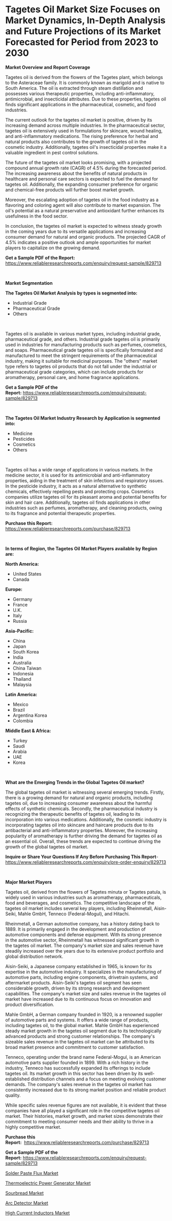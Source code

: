 <p><h1>Tagetes Oil Market Size Focuses on Market Dynamics, In-Depth Analysis and Future Projections of its Market Forecasted for Period from 2023 to 2030</h1></p><p><strong>Market Overview and Report Coverage</strong></p>
<p><p>Tagetes oil is derived from the flowers of the Tagetes plant, which belongs to the Asteraceae family. It is commonly known as marigold and is native to South America. The oil is extracted through steam distillation and possesses various therapeutic properties, including anti-inflammatory, antimicrobial, and insecticidal attributes. Due to these properties, tagetes oil finds significant applications in the pharmaceutical, cosmetic, and food industries.</p><p>The current outlook for the tagetes oil market is positive, driven by its increasing demand across multiple industries. In the pharmaceutical sector, tagetes oil is extensively used in formulations for skincare, wound healing, and anti-inflammatory medications. The rising preference for herbal and natural products also contributes to the growth of tagetes oil in the cosmetic industry. Additionally, tagetes oil's insecticidal properties make it a valuable ingredient in pest control solutions.</p><p>The future of the tagetes oil market looks promising, with a projected compound annual growth rate (CAGR) of 4.5% during the forecasted period. The increasing awareness about the benefits of natural products in healthcare and personal care sectors is expected to fuel the demand for tagetes oil. Additionally, the expanding consumer preference for organic and chemical-free products will further boost market growth.</p><p>Moreover, the escalating adoption of tagetes oil in the food industry as a flavoring and coloring agent will also contribute to market expansion. The oil's potential as a natural preservative and antioxidant further enhances its usefulness in the food sector.</p><p>In conclusion, the tagetes oil market is expected to witness steady growth in the coming years due to its versatile applications and increasing consumer demand for natural and organic products. The projected CAGR of 4.5% indicates a positive outlook and ample opportunities for market players to capitalize on the growing demand.</p></p>
<p><strong>Get a Sample PDF of the Report:</strong> <a href="https://www.reliableresearchreports.com/enquiry/request-sample/829713">https://www.reliableresearchreports.com/enquiry/request-sample/829713</a></p>
<p>&nbsp;</p>
<p><strong>Market Segmentation</strong></p>
<p><strong>The Tagetes Oil Market Analysis by types is segmented into:</strong></p>
<p><ul><li>Industrial Grade</li><li>Pharmaceutical Grade</li><li>Others</li></ul></p>
<p>&nbsp;</p>
<p><p>Tagetes oil is available in various market types, including industrial grade, pharmaceutical grade, and others. Industrial grade tagetes oil is primarily used in industries for manufacturing products such as perfumes, cosmetics, and soaps. Pharmaceutical grade tagetes oil is specifically formulated and manufactured to meet the stringent requirements of the pharmaceutical industry, making it suitable for medicinal purposes. The "others" market type refers to tagetes oil products that do not fall under the industrial or pharmaceutical grade categories, which can include products for aromatherapy, personal care, and home fragrance applications.</p></p>
<p><strong>Get a Sample PDF of the Report:</strong>&nbsp;<a href="https://www.reliableresearchreports.com/enquiry/request-sample/829713">https://www.reliableresearchreports.com/enquiry/request-sample/829713</a></p>
<p>&nbsp;</p>
<p><strong>The Tagetes Oil Market Industry Research by Application is segmented into:</strong></p>
<p><ul><li>Medicine</li><li>Pesticides</li><li>Cosmetics</li><li>Others</li></ul></p>
<p>&nbsp;</p>
<p><p>Tagetes oil has a wide range of applications in various markets. In the medicine sector, it is used for its antimicrobial and anti-inflammatory properties, aiding in the treatment of skin infections and respiratory issues. In the pesticide industry, it acts as a natural alternative to synthetic chemicals, effectively repelling pests and protecting crops. Cosmetics companies utilize tagetes oil for its pleasant aroma and potential benefits for skin and hair care. Additionally, tagetes oil finds applications in other industries such as perfumes, aromatherapy, and cleaning products, owing to its fragrance and potential therapeutic properties.</p></p>
<p><strong>Purchase this Report:</strong>&nbsp; <a href="https://www.reliableresearchreports.com/purchase/829713">https://www.reliableresearchreports.com/purchase/829713</a></p>
<p>&nbsp;</p>
<p><strong>In terms of Region, the Tagetes Oil Market Players available by Region are:</strong></p>
<p>
    <p> <strong> North America: </strong>
        <ul>
            <li>United States</li>
            <li>Canada</li>
        </ul>
        </p> 
    <p> <strong> Europe: </strong>
        <ul>
            <li>Germany</li>
            <li>France</li>
            <li>U.K.</li>
            <li>Italy</li>
            <li>Russia</li>
        </ul>
        </p> 
    <p> <strong> Asia-Pacific: </strong>
        <ul>
            <li>China</li>
            <li>Japan</li>
            <li>South Korea</li>
            <li>India</li>
            <li>Australia</li>
            <li>China Taiwan</li>
            <li>Indonesia</li>
            <li>Thailand</li>
            <li>Malaysia</li>
        </ul>
        </p> 
    <p> <strong> Latin America: </strong>
        <ul>
            <li>Mexico</li>
            <li>Brazil</li>
            <li>Argentina Korea</li>
            <li>Colombia</li>
        </ul>
        </p> 
    <p> <strong> Middle East & Africa: </strong>
        <ul>
            <li>Turkey</li>
            <li>Saudi</li>
            <li>Arabia</li>
            <li>UAE</li>
            <li>Korea</li>
        </ul>
    </p>
    </p>
<p>&nbsp;</p>
<p><strong>What are the Emerging Trends in the Global Tagetes Oil market?</strong></p>
<p><p>The global tagetes oil market is witnessing several emerging trends. Firstly, there is a growing demand for natural and organic products, including tagetes oil, due to increasing consumer awareness about the harmful effects of synthetic chemicals. Secondly, the pharmaceutical industry is recognizing the therapeutic benefits of tagetes oil, leading to its incorporation into various medications. Additionally, the cosmetic industry is incorporating tagetes oil into skincare and haircare products due to its antibacterial and anti-inflammatory properties. Moreover, the increasing popularity of aromatherapy is further driving the demand for tagetes oil as an essential oil. Overall, these trends are expected to continue driving the growth of the global tagetes oil market.</p></p>
<p><strong>Inquire or Share Your Questions If Any Before Purchasing This Report</strong>- <a href="https://www.reliableresearchreports.com/enquiry/pre-order-enquiry/829713">https://www.reliableresearchreports.com/enquiry/pre-order-enquiry/829713</a></p>
<p>&nbsp;</p>
<p><strong>Major Market Players</strong></p>
<p><p>Tagetes oil, derived from the flowers of Tagetes minuta or Tagetes patula, is widely used in various industries such as aromatherapy, pharmaceuticals, food and beverages, and cosmetics. The competitive landscape of the tagetes oil market includes several key players, including Rheinmetall, Aisin-Seiki, Mahle GmbH, Tenneco (Federal-Mogul), and Hitachi.</p><p>Rheinmetall, a German automotive company, has a history dating back to 1889. It is primarily engaged in the development and production of automotive components and defense equipment. With its strong presence in the automotive sector, Rheinmetall has witnessed significant growth in the tagetes oil market. The company's market size and sales revenue have steadily increased over the years due to its extensive product portfolio and global distribution network.</p><p>Aisin-Seiki, a Japanese company established in 1965, is known for its expertise in the automotive industry. It specializes in the manufacturing of automotive parts, including engine components, drivetrain systems, and aftermarket products. Aisin-Seiki's tagetes oil segment has seen considerable growth, driven by its strong research and development capabilities. The company's market size and sales revenue in the tagetes oil market have increased due to its continuous focus on innovation and product diversification.</p><p>Mahle GmbH, a German company founded in 1920, is a renowned supplier of automotive parts and systems. It offers a wide range of products, including tagetes oil, to the global market. Mahle GmbH has experienced steady market growth in the tagetes oil segment due to its technologically advanced products and strong customer relationships. The company's sizeable sales revenue in the tagetes oil market can be attributed to its broad market presence and commitment to customer satisfaction.</p><p>Tenneco, operating under the brand name Federal-Mogul, is an American automotive parts supplier founded in 1899. With a rich history in the industry, Tenneco has successfully expanded its offerings to include tagetes oil. Its market growth in this sector has been driven by its well-established distribution channels and a focus on meeting evolving customer demands. The company's sales revenue in the tagetes oil market has consistently increased due to its strong market position and reliable product quality.</p><p>While specific sales revenue figures are not available, it is evident that these companies have all played a significant role in the competitive tagetes oil market. Their histories, market growth, and market sizes demonstrate their commitment to meeting consumer needs and their ability to thrive in a highly competitive market.</p></p>
<p><strong>Purchase this Report:</strong>&nbsp;&nbsp;<a href="https://www.reliableresearchreports.com/purchase/829713">https://www.reliableresearchreports.com/purchase/829713</a></p>
<p></p>
<p><strong>Get a Sample PDF of the Report:</strong>&nbsp;<a href="https://www.reliableresearchreports.com/enquiry/request-sample/829713">https://www.reliableresearchreports.com/enquiry/request-sample/829713</a></p>
<p><p><a href="https://medium.com/@allelee654/solder-paste-flux-market-outlook-industry-overview-and-forecast-2023-to-2030-865a6748c1f7">Solder Paste Flux Market</a></p><p><a href="https://medium.com/@darrensipes2023/thermoelectric-power-generator-market-trends-forecast-and-competitive-analysis-to-2030-76622fa4998c">Thermoelectric Power Generator Market</a></p><p><a href="https://medium.com/@adiroy75486/sourbread-market-trends-forecast-and-competitive-analysis-to-2030-9ea593f4f806">Sourbread Market</a></p><p><a href="https://medium.com/@sanjoy753352/arc-detector-market-size-and-market-trends-complete-industry-overview-2023-to-2030-937c2340b49e">Arc Detector Market</a></p><p><a href="https://medium.com/@nelljian7548/high-current-inductors-market-share-evolution-and-market-growth-trends-2023-2030-6802b975e921">High Current Inductors Market</a></p></p>